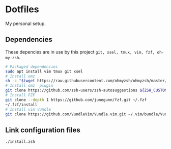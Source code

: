 # Dotfiles
My personal setup.

## Dependencies

These depencies are in use by this project `git, xsel, tmux, vim, fzf, oh-my-zsh`.

```bash
# Packaged dependencies
sudo apt install vim tmux git xsel
# Install omz
sh -c "$(wget https://raw.githubusercontent.com/ohmyzsh/ohmyzsh/master/tools/install.sh -O -)"
# Install omz  plugin
git clone https://github.com/zsh-users/zsh-autosuggestions ${ZSH_CUSTOM:-~/.oh-my-zsh/custom}/plugins/zsh-autosuggestions
# Install FZF
git clone --depth 1 https://github.com/junegunn/fzf.git ~/.fzf
~/.fzf/install
# Install vim Vundle
git clone https://github.com/VundleVim/Vundle.vim.git ~/.vim/bundle/Vundle.vim
```

## Link configuration files

```bash
./install.zsh
```
